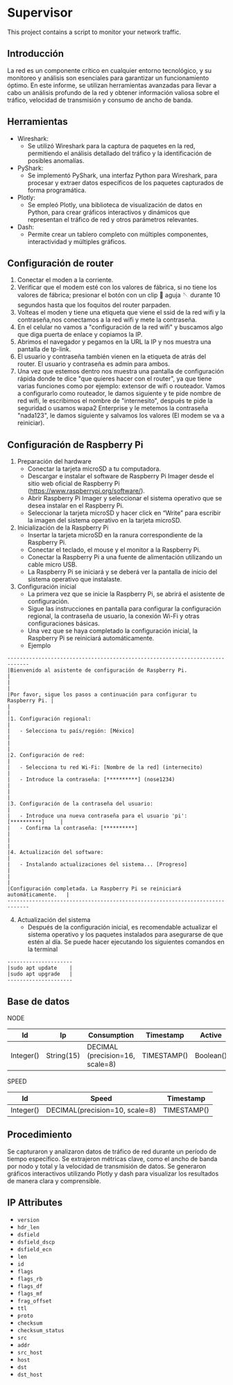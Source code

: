 # Supervisor

This project contains a script to monitor your network traffic.

## Introducción
La red es un componente crítico en cualquier entorno tecnológico, y su monitoreo y análisis son esenciales para garantizar un funcionamiento óptimo. En este informe, se utilizan herramientas avanzadas para llevar a cabo un análisis profundo de la red y obtener información valiosa sobre el tráfico, velocidad de transmisión  y consumo de ancho de banda.

## Herramientas
* Wireshark: 
    - Se utilizó Wireshark para la captura de paquetes en la red, permitiendo el análisis detallado del tráfico y la identificación de posibles anomalías.
* PyShark: 
    - Se implementó PyShark, una interfaz Python para Wireshark, para procesar y extraer datos específicos de los paquetes capturados de forma programática.
* Plotly: 
    - Se empleó Plotly, una biblioteca de visualización de datos en Python, para crear gráficos interactivos y dinámicos que representan el tráfico de red y otros parámetros relevantes.
* Dash:
    - Permite crear un tablero completo con múltiples componentes, interactividad y múltiples gráficos.

## Configuración de router
1. Conectar el moden a la corriente.
2. Verificar que el modem esté con los valores de fábrica, si no tiene los valores de fábrica; presionar el botón con un clip 📎 aguja 🪡 durante 10 segundos hasta que los foquitos del router parpaden.
3. Volteas el moden y tiene una etiqueta que viene el ssid de la red wifi y la contraseña,nos conectamos a la red wifi y mete la contraseña. 
4. En el celular no vamos a "configuración de la red wifi" y buscamos algo que diga puerta de enlace y copiamos la IP.
5. Abrimos el navegador y pegamos en la URL la IP y nos muestra una pantalla de tp-link.
6. El usuario y contraseña también vienen en la etiqueta de atrás del router. El usuario y contraseña es admin para ambos.
7. Una vez que estemos dentro nos muestra una pantalla de configuración rápida donde te dice "que quieres hacer con el router", ya que tiene varias funciones como por ejemplo: extensor de wifi o routeador. Vamos a  configurarlo como routeador, le damos siguiente y te pide nombre de red wifi, le escribimos el nombre de "internesito", después te pide la seguridad o usamos wapa2 Enterprise y le metemos la contraseña "nada123", le damos siguiente y salvamos los valores (El modem se va a reiniciar).

## Configuración de Raspberry Pi
1.	Preparación del hardware
    * Conectar la tarjeta microSD a tu computadora.
    * Descargar e instalar el software de Raspberry Pi Imager desde el sitio web oficial de Raspberry Pi (https://www.raspberrypi.org/software/).
    * Abrir Raspberry Pi Imager y seleccionar el sistema operativo que se desea instalar en el Raspberry Pi.
    * Seleccionar la tarjeta microSD y hacer click en “Write” para escribir la imagen del sistema operativo en la tarjeta microSD.
2.	Inicialización de la Raspberry Pi
    * Insertar la tarjeta microSD en la ranura correspondiente de la Raspberry Pi.
    * Conectar el teclado, el mouse y el monitor a la Raspberry Pi.
    * Conectar la Raspberry Pi a una fuente de alimentación utilizando un cable micro USB.
    * La Raspberry Pi se iniciará y se deberá ver la pantalla de inicio del sistema operativo que instalaste.
3.	Configuración inicial
    * La primera vez que se inicie la Raspberry Pi, se abrirá el asistente de configuración.
    * Sigue las instrucciones en pantalla para configurar la configuración regional, la contraseña de usuario, la conexión Wi-Fi y otras configuraciones básicas.
    * Una vez que se haya completado la configuración inicial, la Raspberry Pi se reiniciará automáticamente.
    * Ejemplo

```plain
-----------------------------------------------------------------------------
|Bienvenido al asistente de configuración de Raspberry Pi.				    |
|										                                	|
|Por favor, sigue los pasos a continuación para configurar tu Raspberry Pi.	|
|									                                		|
|1. Configuración regional:					                    			|
|   - Selecciona tu país/región: [México]	            					|
|										                                	|
|2. Configuración de red:								                    |
|   - Selecciona tu red Wi-Fi: [Nombre de la red] (internecito)			    |
|   - Introduce la contraseña: [**********] (nose1234)					    |
|											                                |
|3. Configuración de la contraseña del usuario:					            |
|   - Introduce una nueva contraseña para el usuario 'pi': [**********]	    |
|   - Confirma la contraseña: [**********]						            |	
|											                                |
|4. Actualización del software:							                    |
|   - Instalando actualizaciones del sistema... [Progreso]				    |
|											                                |
|Configuración completada. La Raspberry Pi se reiniciará automáticamente.	|
-----------------------------------------------------------------------------
```
4.	Actualización del sistema
    * Después de la configuración inicial, es recomendable actualizar el sistema operativo y los paquetes instalados para asegurarse de que estén al día. Se puede hacer ejecutando los siguientes comandos en la terminal

```plain
---------------------
|sudo apt update	|
|sudo apt upgrade	|
---------------------
```

## Base de datos

NODE

| Id        | Ip         | Consumption                     | Timestamp   | Active       | 
| --------- | ---------- | ------------------------------- | ----------- | ------------ |
| Integer() | String(15) | DECIMAL (precision=16, scale=8) | TIMESTAMP() | Boolean()    |

SPEED

| Id        | Speed                          | Timestamp   |
| --------- | ------------------------------ | ----------- |
| Integer() | DECIMAL(precision=10, scale=8) | TIMESTAMP() |

## Procedimiento

Se capturaron y analizaron datos de tráfico de red durante un período de tiempo específico.
Se extrajeron métricas clave, como el ancho de banda por nodo y total y la velocidad de transmisión de datos.
Se generaron gráficos interactivos utilizando Plotly y dash para visualizar los resultados de manera clara y comprensible.


## IP Attributes

- `version` 
- `hdr_len` 
- `dsfield` 
- `dsfield_dscp` 
- `dsfield_ecn` 
- `len` 
- `id` 
- `flags` 
- `flags_rb` 
- `flags_df` 
- `flags_mf` 
- `frag_offset` 
- `ttl` 
- `proto` 
- `checksum` 
- `checksum_status` 
- `src` 
- `addr` 
- `src_host` 
- `host` 
- `dst` 
- `dst_host`